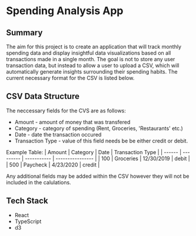 # Spending Analysis App

## Summary
The aim for this project is to create an application that will track monthly spending data and display insightful data visualizations based on all transactions made in a single month. The goal is not to store any user transaction data, but instead to allow a user to upload a CSV, which will automatically generate insights surrounding their spending habits. The current necessary format for the CSV is listed below. 

## CSV Data Structure
The neccessary fields for the CVS are as follows: 
* Amount - amount of money that was transfered
* Category - category of spending (Rent, Groceries, 'Restaurants' etc.) 
* Date - date the transaction occured
* Transaction Type - value of this field needs be be either credit or debit. 

Example Table:
| Amount | Category  | Date        | Transaction Type |
| ------ | --------- | ----------- | ---------------- |
| 100    | Groceries | 12/30/2019  | debit            |
| 500    | Paycheck  | 4/23/2020   | credit           |

Any additional fields may be added within the CSV however they will not be included in the calulations.

## Tech Stack
* React
* TypeScript 
* d3